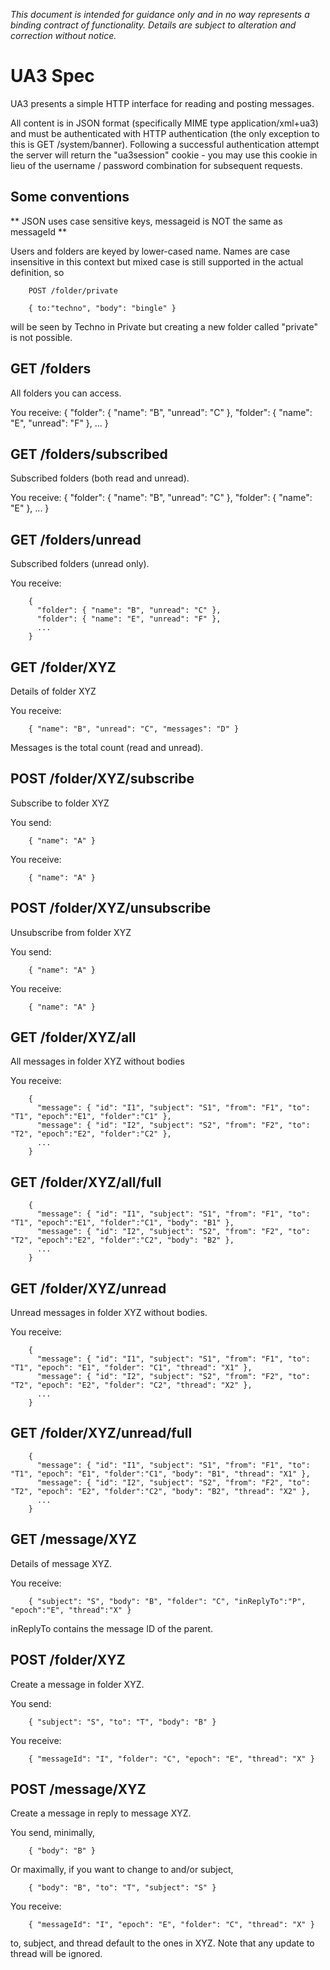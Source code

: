 *This document is intended for guidance only and in no way represents a binding contract of functionality. Details are subject to alteration and correction without notice.*

UA3 Spec
========

UA3 presents a simple HTTP interface for reading and posting messages.

All content is in JSON format (specifically MIME type application/xml+ua3) and must be authenticated with HTTP authentication (the only exception to this is GET /system/banner). Following a successful authentication attempt the server will return the "ua3session" cookie - you may use this cookie in lieu of the username / password combination for subsequent requests.

## Some conventions

** JSON uses case sensitive keys, messageid is NOT the same as messageId **

Users and folders are keyed by lower-cased name. Names are case insensitive in this context but mixed case is still supported in the actual definition, so

        POST /folder/private
        
        { to:"techno", "body": "bingle" }

will be seen by Techno in Private but creating a new folder called "private" is not possible.

## GET /folders

All folders you can access.

You receive:
        {
          "folder": { "name": "B", "unread": "C" },
          "folder": { "name": "E", "unread": "F" },
          ...
        }

## GET /folders/subscribed

Subscribed folders (both read and unread).

You receive:
        { 
          "folder": { "name": "B", "unread": "C" }, 
          "folder": { "name": "E" },
          ...
        }

## GET /folders/unread

Subscribed folders (unread only).

You receive:

        { 
          "folder": { "name": "B", "unread": "C" }, 
          "folder": { "name": "E", "unread": "F" },
          ...
        }

## GET /folder/XYZ

Details of folder XYZ

You receive:

        { "name": "B", "unread": "C", "messages": "D" }

Messages is the total count (read and unread).

## POST /folder/XYZ/subscribe

Subscribe to folder XYZ

You send:

        { "name": "A" }

You receive:

        { "name": "A" }

## POST /folder/XYZ/unsubscribe

Unsubscribe from folder XYZ

You send:

        { "name": "A" }

You receive:

        { "name": "A" }

## GET /folder/XYZ/all

All messages in folder XYZ without bodies

You receive:

        {
          "message": { "id": "I1", "subject": "S1", "from": "F1", "to": "T1", "epoch":"E1", "folder":"C1" },
          "message": { "id": "I2", "subject": "S2", "from": "F2", "to": "T2", "epoch":"E2", "folder":"C2" },
          ...
        }

## GET /folder/XYZ/all/full

        {
          "message": { "id": "I1", "subject": "S1", "from": "F1", "to": "T1", "epoch":"E1", "folder":"C1", "body": "B1" },
          "message": { "id": "I2", "subject": "S2", "from": "F2", "to": "T2", "epoch":"E2", "folder":"C2", "body": "B2" },
          ...
        }

## GET /folder/XYZ/unread

Unread messages in folder XYZ without bodies.

You receive:

        {
          "message": { "id": "I1", "subject": "S1", "from": "F1", "to": "T1", "epoch": "E1", "folder": "C1", "thread": "X1" },
          "message": { "id": "I2", "subject": "S2", "from": "F2", "to": "T2", "epoch": "E2", "folder": "C2", "thread": "X2" },
          ...
        }

## GET /folder/XYZ/unread/full

        {
          "message": { "id": "I1", "subject": "S1", "from": "F1", "to": "T1", "epoch": "E1", "folder":"C1", "body": "B1", "thread": "X1" },
          "message": { "id": "I2", "subject": "S2", "from": "F2", "to": "T2", "epoch": "E2", "folder":"C2", "body": "B2", "thread": "X2" },
          ...
        }

## GET /message/XYZ

Details of message XYZ.

You receive:

        { "subject": "S", "body": "B", "folder": "C", "inReplyTo":"P", "epoch":"E", "thread":"X" }

inReplyTo contains the message ID of the parent.

## POST /folder/XYZ

Create a message in folder XYZ.

You send:

        { "subject": "S", "to": "T", "body": "B" }

You receive:

        { "messageId": "I", "folder": "C", "epoch": "E", "thread": "X" }

## POST /message/XYZ

Create a message in reply to message XYZ. 

You send, minimally,

        { "body": "B" }

Or maximally, if you want to change to and/or subject,

        { "body": "B", "to": "T", "subject": "S" }

You receive:

        { "messageId": "I", "epoch": "E", "folder": "C", "thread": "X" }

to, subject, and thread default to the ones in XYZ. Note that any update to thread will be ignored.
